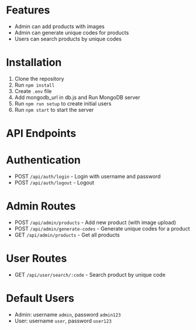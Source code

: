 # Features

- Admin can add products with images
- Admin can generate unique codes for products
- Users can search products by unique codes

# Installation

1. Clone the repository
2. Run `npm install`
3. Create `.env` file
4. Add mongodb_url in db.js and Run MongoDB server
5. Run `npm run setup` to create initial users
6. Run `npm start` to start the server

# API Endpoints

# Authentication

- POST `/api/auth/login` - Login with username and password
- POST `/api/auth/logout` - Logout

# Admin Routes

- POST `/api/admin/products` - Add new product (with image upload)
- POST `/api/admin/generate-codes` - Generate unique codes for a product
- GET `/api/admin/products` - Get all products

# User Routes

- GET `/api/user/search/:code` - Search product by unique code

# Default Users

- Admin: username `admin`, password `admin123`
- User: username `user`, password `user123`
